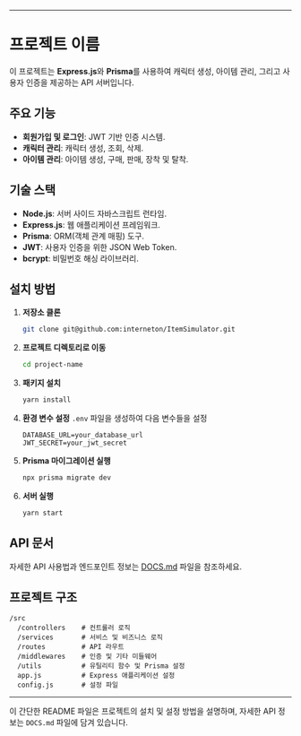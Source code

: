 
---

# 프로젝트 이름

이 프로젝트는 **Express.js**와 **Prisma**를 사용하여 캐릭터 생성, 아이템 관리, 그리고 사용자 인증을 제공하는 API 서버입니다.

## 주요 기능

- **회원가입 및 로그인**: JWT 기반 인증 시스템.
- **캐릭터 관리**: 캐릭터 생성, 조회, 삭제.
- **아이템 관리**: 아이템 생성, 구매, 판매, 장착 및 탈착.

## 기술 스택

- **Node.js**: 서버 사이드 자바스크립트 런타임.
- **Express.js**: 웹 애플리케이션 프레임워크.
- **Prisma**: ORM(객체 관계 매핑) 도구.
- **JWT**: 사용자 인증을 위한 JSON Web Token.
- **bcrypt**: 비밀번호 해싱 라이브러리.

## 설치 방법

1. **저장소 클론**
   ```bash
   git clone git@github.com:interneton/ItemSimulator.git
   ```
   
2. **프로젝트 디렉토리로 이동**
   ```bash
   cd project-name
   ```
   
3. **패키지 설치**
   ```bash
   yarn install
   ```

4. **환경 변수 설정**
   `.env` 파일을 생성하여 다음 변수들을 설정
   ```
   DATABASE_URL=your_database_url
   JWT_SECRET=your_jwt_secret
   ```

5. **Prisma 마이그레이션 실행**
   ```bash
   npx prisma migrate dev
   ```

6. **서버 실행**
   ```bash
   yarn start
   ```

## API 문서

자세한 API 사용법과 엔드포인트 정보는 [DOCS.md](./DOCS.md) 파일을 참조하세요.

## 프로젝트 구조

```
/src
  /controllers    # 컨트롤러 로직
  /services       # 서비스 및 비즈니스 로직
  /routes         # API 라우트
  /middlewares    # 인증 및 기타 미들웨어
  /utils          # 유틸리티 함수 및 Prisma 설정
  app.js          # Express 애플리케이션 설정
  config.js       # 설정 파일
```

---

이 간단한 README 파일은 프로젝트의 설치 및 설정 방법을 설명하며, 자세한 API 정보는 `DOCS.md` 파일에 담겨 있습니다.